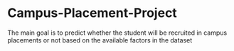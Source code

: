 # Campus-Placement-Project
The main goal is to predict whether the student will be recruited in campus placements or not based on the available factors in the dataset
